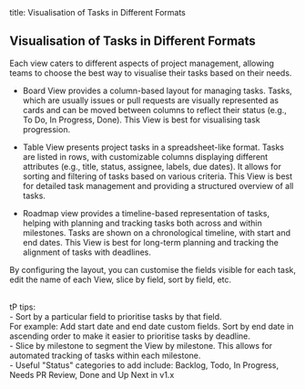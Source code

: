 <frontmatter>
  title: Visualisation of Tasks in Different Formats
</frontmatter>

<br>

## Visualisation of Tasks in Different Formats
Each view caters to different aspects of project management, allowing teams to choose the best way to
visualise their tasks based on their needs.

* Board View provides a column-based layout for managing tasks. Tasks, which are usually issues or pull requests are
visually represented as cards and can be moved between columns to reflect their status
(e.g., To Do, In Progress, Done). This View is best for visualising task progression.

* Table View presents project tasks in a spreadsheet-like format. Tasks are listed in rows, with customizable columns
displaying different attributes (e.g., title, status, assignee, labels, due dates). It allows for sorting and
filtering of tasks based on various criteria. This View is best for detailed task management
and providing a structured overview of all tasks.

* Roadmap view provides a timeline-based representation of tasks, helping with planning and tracking tasks both across
and within milestones. Tasks are shown on a chronological timeline, with start and end dates.
This View is best for long-term planning and tracking the alignment of tasks with deadlines.

By configuring the layout, you can customise the fields visible for each task, edit the name of each View,
slice by field, sort by field, etc.
<br>
<pic src="../images/board-2.png" width="900" alt="Board View">
</pic>

<br>

<box type="tip">
tP tips:
<br>
- Sort by a particular field to prioritise tasks by that field. 
<br>
For example: Add start date and end date custom fields. Sort by end date in ascending order to make it easier to
prioritise tasks by deadline.
<br>
- Slice by milestone to segment the View by milestone. This allows for automated tracking of tasks within 
each milestone.
<br>
- Useful "Status" categories to add include: Backlog, Todo, In Progress, Needs PR Review, Done 
and Up Next in v1.x
</box>

<br>
<pic src="../images/board-3.png" width="900" alt="Board View">
</pic>
<br>
<br>
